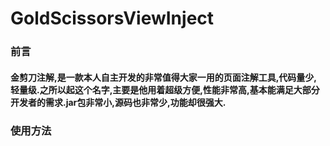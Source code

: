# GoldScissorsViewInject
### 前言
#### 金剪刀注解,是一款本人自主开发的非常值得大家一用的页面注解工具,代码量少,轻量级.之所以起这个名字,主要是他用着超级方便,性能非常高,基本能满足大部分开发者的需求.jar包非常小,源码也非常少,功能却很强大.

### 使用方法

